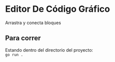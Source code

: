 # Editor De Código Gráfico
Arrastra y conecta bloques

## Para correr
Estando dentro del directorio del proyecto:  
`go run .`